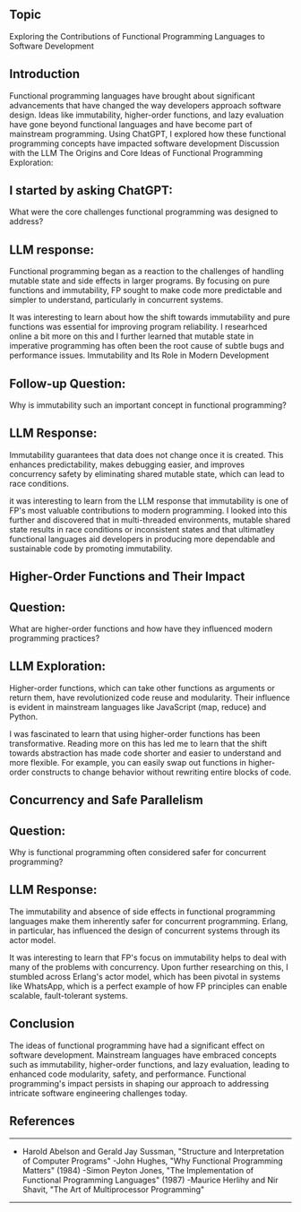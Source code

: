 
## Topic
Exploring the Contributions of Functional Programming Languages to Software Development

## Introduction
Functional programming languages have brought about significant advancements that have changed the way developers approach software design. Ideas like immutability, higher-order functions, and lazy evaluation have gone beyond functional languages and have become part of mainstream programming. Using ChatGPT, I explored how these functional programming concepts have impacted software development
Discussion with the LLM
The Origins and Core Ideas of Functional Programming
Exploration:

## I started by asking ChatGPT:
What were the core challenges functional programming was designed to address?

## LLM response:
Functional programming began as a reaction to the challenges of handling mutable state and side effects in larger programs. By focusing on pure functions and immutability, FP sought to make code more predictable and simpler to understand, particularly in concurrent systems.

It was interesting to learn about how the shift towards immutability and pure functions was essential for improving program reliability. I researhced online a bit more on this and I further learned that mutable state in imperative programming has often been the root cause of subtle bugs and performance issues.
Immutability and Its Role in Modern Development

## Follow-up Question:
Why is immutability such an important concept in functional programming?

## LLM Response:
Immutability guarantees that data does not change once it is created. This enhances predictability, makes debugging easier, and improves concurrency safety by eliminating shared mutable state, which can lead to race conditions.

it was interesting to learn from the LLM response that immutability is one of FP's most valuable contributions to modern programming. I looked into this further and discovered that in multi-threaded environments, mutable shared state results in race conditions or inconsistent states and that ultimatley functional languages aid developers in producing more dependable and sustainable code by promoting immutability.

## Higher-Order Functions and Their Impact
## Question:
What are higher-order functions and how have they influenced modern programming practices?

## LLM Exploration:
Higher-order functions, which can take other functions as arguments or return them, have revolutionized code reuse and modularity. Their influence is evident in mainstream languages like JavaScript (map, reduce) and Python.

I was fascinated to learn that using higher-order functions has been transformative. Reading more on this has led me to learn that the shift towards abstraction has made code shorter and easier to understand and more flexible. For example, you can easily swap out functions in higher-order constructs to change behavior without rewriting entire blocks of code.


## Concurrency and Safe Parallelism
## Question:
Why is functional programming often considered safer for concurrent programming?

## LLM Response:
The immutability and absence of side effects in functional programming languages make them inherently safer for concurrent programming. Erlang, in particular, has influenced the design of concurrent systems through its actor model.

It was interesting to learn that FP's focus on immutability helps to deal with many of the problems with concurrency. Upon further researching on this, I stumbled across Erlang's actor model, which has been pivotal in systems like WhatsApp, which is a perfect example of how FP principles can enable scalable, fault-tolerant systems. 

## Conclusion
The ideas of functional programming have had a significant effect on software development. Mainstream languages have embraced concepts such as immutability, higher-order functions, and lazy evaluation, leading to enhanced code modularity, safety, and performance. Functional programming's impact persists in shaping our approach to addressing intricate software engineering challenges today.

## References
---
- Harold Abelson and Gerald Jay Sussman, "Structure and Interpretation of Computer Programs"
-John Hughes, "Why Functional Programming Matters" (1984)
-Simon Peyton Jones, "The Implementation of Functional Programming Languages" (1987) 
-Maurice Herlihy and Nir Shavit, "The Art of Multiprocessor Programming"
---
